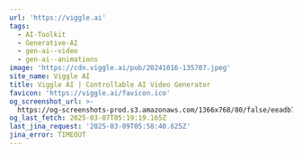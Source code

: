 ```yaml
---
url: 'https://viggle.ai'
tags:
  - AI-Toolkit
  - Generative-AI
  - gen-ai--video
  - gen-ai--animations
image: 'https://cdn.viggle.ai/pub/20241016-135707.jpeg'
site_name: Viggle AI
title: Viggle AI | Controllable AI Video Generator
favicon: 'https://viggle.ai/favicon.ico'
og_screenshot_url: >-
  https://og-screenshots-prod.s3.amazonaws.com/1366x768/80/false/eeadb71e9b124f54e2e908ce0275adbc8f7e1b68d2f400e8c9e8b7b72a7b5d78.jpeg
og_last_fetch: 2025-03-07T05:19:19.165Z
last_jina_request: '2025-03-09T05:58:40.625Z'
jina_error: TIMEOUT
---
```


